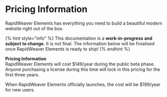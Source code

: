 # Pricing Information

RapidWeaver Elements has everything you need to build a beautiful modern website right out of the box.

{% hint style="info" %}
This documentation is a **work-in-progress and subject to change**. It is not final. The information below will be finialised once RapidWeaver Elements is ready to ship!
{% endhint %}

**Pricing Information**\
RapidWeaver Elements will cost $149/year during the public beta phase. Anyone purchasing a license during this time will lock in this pricing for the first three years.

When RapidWeaver Elements officially launches, the cost will be $199/year for new users.



